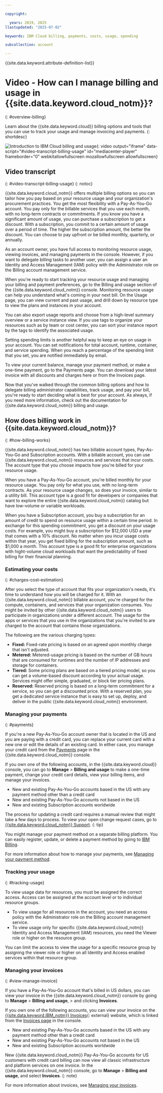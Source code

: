 ```yaml
---

copyright:

  years: 2019, 2025
llastupdated: "2025-07-02"

keywords: IBM Cloud billing, payments, costs, usage, spending

subcollection: account

---
```


{{site.data.keyword.attribute-definition-list}}

# Video - How can I manage billing and usage in {{site.data.keyword.cloud_notm}}?
{: #overview-billing}

Learn about the {{site.data.keyword.cloud}} billing options and tools that you can use to track your usage and manage invoicing and payments.
{: shortdesc}

![Introduction to IBM Cloud billing and usage](https://www.kaltura.com/p/1773841/sp/177384100/embedIframeJs/uiconf_id/27941801/partner_id/1773841?iframeembed=true&entry_id=1_w31ph24n){: video output="iframe" data-script="#video-transcript-billing-usage" id="mediacenter-player" frameborder="0" webkitallowfullscreen mozallowfullscreen allowfullscreen}

## Video transcript
{: #video-transcript-billing-usage}
{: notoc}

{{site.data.keyword.cloud_notm}} offers multiple billing options so you can tailor how you pay based on your resource usage and your organization's procurement practices. You get the most flexibility with a Pay-As-You-Go account. You pay only for the billable services that you use each month, with no long-term contracts or commitments. If you know you have a significant amount of usage, you can purchase a subscription to get a discount. With a subscription, you commit to a certain amount of usage over a period of time. The higher the subscription amount, the better the discount. You can choose to pay upfront or be billed monthly, quarterly, or annually.

As an account owner, you have full access to monitoring resource usage, viewing invoices, and managing payments in the console. However, if you want to delegate billing tasks to another user, you can assign a user an Identity and Access Management (IAM) policy with the Administrator role on the Billing account management service.

When you're ready to start tracking your resource usage and managing your billing and payment preferences, go to the Billing and usage section of the {{site.data.keyword.cloud_notm}} console. Monitoring resource usage can help you understand what's coming in your next bill. On the Usage page, you can view current and past usage, and drill down by resource type to view the plans and instances in your account.

You can also export usage reports and choose from a high-level summary overview or a service instance view. If you use tags to organize your resources such as by team or cost center, you can sort your instance report by the tags to identify the associated usage.

Setting spending limits is another helpful way to keep an eye on usage in your account. You can set notifications for total account, runtime, container, and service spending. When you reach a percentage of the spending limit that you set, you are notified immediately by email.

To view your current balance, manage your payment method, or make a one-time payment, go to the Payments page. You can download your latest invoice with all discounts and charges here or from the Invoices page. 

Now that you've walked through the common billing options and how to delegate billing administrator capabilities, track usage, and pay your bill, you're ready to start deciding what is best for your account. As always, if you need more information, check out the documentation for {{site.data.keyword.cloud_notm}} billing and usage.

## How does billing work in {{site.data.keyword.cloud_notm}}?
{: #how-billing-works}

{{site.data.keyword.cloud_notm}} has two billable account types, Pay-As-You-Go and Subscription accounts. With a billable account, you can use {{site.data.keyword.cloud_notm}} resources and services that incur costs. The account type that you choose impacts how you're billed for your resource usage.

When you have a Pay-As-You-Go account, you're billed monthly for your resource usage. You pay only for what you use, with no long-term contracts. As your resource usage changes, so does your invoice, similar to a utility bill. This account type is a good fit for developers or companies that want to explore the entire {{site.data.keyword.cloud_notm}} catalog but have low-volume or variable workloads.

When you have a Subscription account, you buy a subscription for an amount of credit to spend on resource usage within a certain time period. In exchange for this spending commitment, you get a discount on your usage costs. For example, you might buy a subscription for $12,000 USD a year that comes with a 10% discount. No matter when you incur usage costs within that year, you get fixed billing for the subscription amount, such as $1,000 a month. This account type is a good fit for enterprise organizations with hight-volume cloud workloads that want the predictability of fixed billing for their financial planning.

### Estimating your costs
{: #charges-cost-estimation}

After you select the type of account that fits your organization's needs, it's time to understand how you will be charged for it. With an {{site.data.keyword.cloud_notm}} billable account, you're charged for the compute, containers, and services that your organization consumes. You might be invited by other {{site.data.keyword.cloud_notm}} users to participate in organizations under a different account. The usage for the apps or services that you use in the organizations that you're invited to are charged to the account that contains those organizations.

The following are the various charging types:

* **Fixed:** Fixed-rate pricing is based on an agreed upon monthly charge that isn't adjusted.
* **Metered:** Metered-usage pricing is based on the number of GB hours that are consumed for runtimes and the number of IP addresses and storage for containers.
* **Tiered:** Some pricing plans are based on a tiered pricing model, so you can get a volume-based discount according to your actual usage. Services might offer simple, graduated, or block tier pricing plans.
* **Reserved:** Reserved pricing is based on a long-term commitment for a service, so you can get a discounted price. With a reserved plan, you get a dedicated service instance that is easy to set up, deploy, and deliver in the public {{site.data.keyword.cloud_notm}} environment.

### Managing your payments
{: #payments}

If you're a new Pay-As-You-Go account owner that is located in the US and you are paying with a credit card, you can replace your current card with a new one or edit the details of an existing card. In either case, you manage your credit card from the [Payments](/billing/payments) page in the {{site.data.keyword.cloud_notm}} console.

If you own one of the following accounts, in the {{site.data.keyword.cloud}} console, you can go to **Manage** > **Billing and usage** to make a one-time payment, change your credit card details, view your billing items, and manage your invoices.

* New and existing Pay-As-You-Go accounts based in the US with any payment method other than a credit card
* New and existing Pay-As-You-Go accounts not based in the US
* New and existing Subscription accounts worldwide

 The process for updating a credit card requires a manual review that might take a few days to process. To view your open change request cases, go to [{{site.data.keyword.cloud_notm}} Support](https://cloud.ibm.com/unifiedsupport/supportcenter).
{: tip}

You might manage your payment method on a separate billing platform. You can easily register, update, or delete a payment method by going to [IBM Billing](https://myibm.ibm.com/billing/).

For more information about how to manage your payments, see [Managing your payment method](/docs/account?topic=account-linkedusage#prereqs-payments).

### Tracking your usage
{: #tracking-usage}

To view usage data for resources, you must be assigned the correct access. Access can be assigned at the account level or to individual resource groups.

* To view usage for all resources in the account, you need an access policy with the Administrator role on the Billing account management service.
* To view usage only for specific {{site.data.keyword.cloud_notm}} Identity and Access Management (IAM) resources, you need the Viewer role or higher on the resource group.

You can limit the access to view the usage for a specific resource group by assigning the viewer role or higher on all Identity and Access enabled services within that resource group.

### Managing your invoices
{: #view-manage-invoice}

If you have a Pay-As-You-Go account that's billed in US dollars, you can view your invoice in the {{site.data.keyword.cloud_notm}} console by going to **Manage** > **Billing and usage**, > and clicking **Invoices**.

If you own one of the following accounts, you can view your invoice on the [{{site.data.keyword.IBM_notm}} Invoices](https://www.ibm.com/support/customer/invoices/){: external} website, which is linked from the [Invoices page](/billing/invoices) in the console.

* New and existing Pay-As-You-Go accounts based in the US with any payment method other than a credit card
* New and existing Pay-As-You-Go accounts not based in the US
* New and existing Subscription accounts worldwide

New {{site.data.keyword.cloud_notm}} Pay-As-You-Go accounts for US customers with credit card billing can now view all classic infrastructure and platform services on one invoice. In the {{site.data.keyword.cloud_notm}} console, go to **Manage** > **Billing and usage**, and select **Invoices**.
{: note}

For more information about invoices, see [Managing your invoices](/docs/account?topic=account-managing-invoices).
